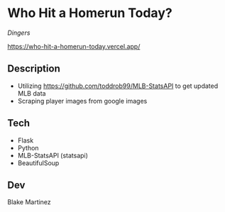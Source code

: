 # Who Hit a Homerun Today?

*_Dingers_*

https://who-hit-a-homerun-today.vercel.app/

## Description

- Utilizing https://github.com/toddrob99/MLB-StatsAPI to get updated MLB data
- Scraping player images from google images

## Tech
- Flask
- Python
- MLB-StatsAPI (statsapi)
- BeautifulSoup

## Dev
Blake Martinez
